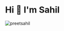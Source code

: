 <h1 align="left" margin-bottom=20px >Hi 👋 I'm Sahil</h1>





<p align="left"><img align="center" src="https://github-readme-stats.vercel.app/api?username=preetsahil&show_icons=true&locale=en" alt="preetsahil" /></p>

